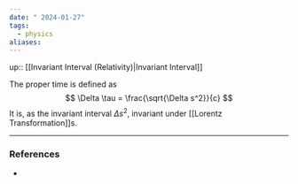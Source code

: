 ```yaml
---
date: " 2024-01-27"
tags:
  - physics
aliases:
---
```

up:: [[Invariant Interval (Relativity)|Invariant Interval]]

The proper time is defined as
$$
\Delta \tau = \frac{\sqrt{\Delta s^2}}{c}
$$
It is, as the invariant interval $\Delta s^2$, invariant under [[Lorentz Transformation]]s. 

---
### References
- 